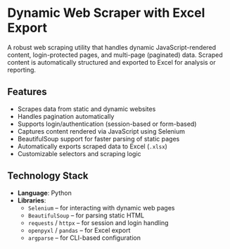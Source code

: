 # Dynamic Web Scraper with Excel Export

A robust web scraping utility that handles dynamic JavaScript-rendered content, login-protected pages, and multi-page (paginated) data. Scraped content is automatically structured and exported to Excel for analysis or reporting.

## Features

- Scrapes data from static and dynamic websites
- Handles pagination automatically
- Supports login/authentication (session-based or form-based)
- Captures content rendered via JavaScript using Selenium
- BeautifulSoup support for faster parsing of static pages
- Automatically exports scraped data to Excel (`.xlsx`)
- Customizable selectors and scraping logic

## Technology Stack

- **Language**: Python
- **Libraries**:
  - `Selenium` – for interacting with dynamic web pages
  - `BeautifulSoup` – for parsing static HTML
  - `requests` / `httpx` – for session and login handling
  - `openpyxl` / `pandas` – for Excel export
  - `argparse` – for CLI-based configuration

